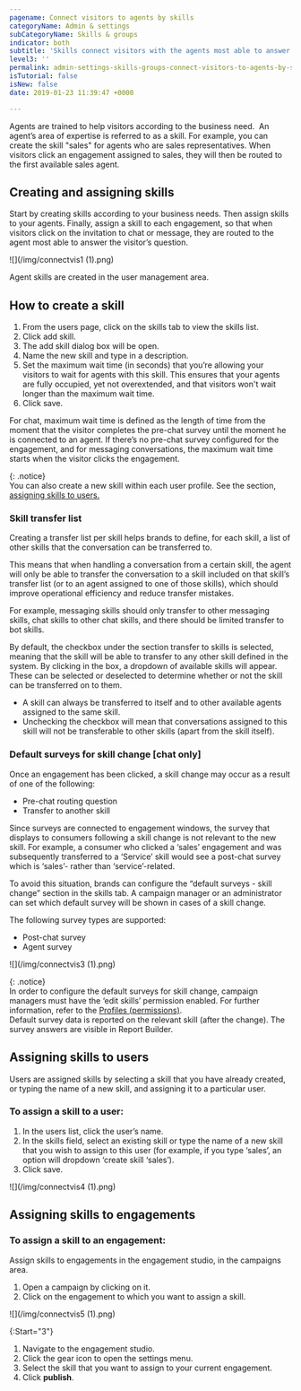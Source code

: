 ```yaml
---
pagename: Connect visitors to agents by skills
categoryName: Admin & settings
subCategoryName: Skills & groups
indicator: both
subtitle: 'Skills connect visitors with the agents most able to answer their questions '
level3: ''
permalink: admin-settings-skills-groups-connect-visitors-to-agents-by-skills.html
isTutorial: false
isNew: false
date: 2019-01-23 11:39:47 +0000

---
```

Agents are trained to help visitors according to the business need.  An agent’s area of expertise is referred to as a skill. For example, you can create the skill "sales" for agents who are sales representatives. When visitors click an engagement assigned to sales, they will then be routed to the first available sales agent.

## Creating and assigning skills

Start by creating skills according to your business needs. Then assign skills to your agents. Finally, assign a skill to each engagement, so that when visitors click on the invitation to chat or message, they are routed to the agent most able to answer the visitor’s question.

![](/img/connectvis1 (1).png)

Agent skills are created in the user management area.

## How to create a skill

1. From the users page, click on the skills tab to view the skills list.
2. Click add skill.
3. The add skill dialog box will be open.
4. Name the new skill and type in a description.
5. Set the maximum wait time (in seconds) that you’re allowing your visitors to wait for agents with this skill. This ensures that your agents are fully occupied, yet not overextended, and that visitors won't wait longer than the maximum wait time.
6. Click save.

For chat, maximum wait time is defined as the length of time from the moment that the visitor completes the pre-chat survey until the moment he is connected to an agent. If there’s no pre-chat survey configured for the engagement, and for messaging conversations, the maximum wait time starts when the visitor clicks the engagement.

{: .notice}  
You can also create a new skill within each user profile. See the section, [assigning skills to users.]()

### **Skill transfer list**

Creating a transfer list per skill helps brands to define, for each skill, a list of other skills that the conversation can be transferred to.

This means that when handling a conversation from a certain skill, the agent will only be able to transfer the conversation to a skill included on that skill’s transfer list (or to an agent assigned to one of those skills), which should improve operational efficiency and reduce transfer mistakes.

For example, messaging skills should only transfer to other messaging skills, chat skills to other chat skills, and there should be limited transfer to bot skills.

By default, the checkbox under the section transfer to skills is selected, meaning that the skill will be able to transfer to any other skill defined in the system. By clicking in the box, a dropdown of available skills will appear. These can be selected or deselected to determine whether or not the skill can be transferred on to them.

* A skill can always be transferred to itself and to other available agents assigned to the same skill.
* Unchecking the checkbox will mean that conversations assigned to this skill will not be transferable to other skills (apart from the skill itself).

### **Default surveys for skill change \[chat only\]**

Once an engagement has been clicked, a skill change may occur as a result of one of the following:

* Pre-chat routing question
* Transfer to another skill

Since surveys are connected to engagement windows, the survey that displays to consumers following a skill change is not relevant to the new skill. For example, a consumer who clicked a ‘sales’ engagement and was subsequently transferred to a ‘Service’ skill would see a post-chat survey which is ‘sales’- rather than ‘service’-related.

To avoid this situation, brands can configure the “default surveys - skill change” section in the skills tab. A campaign manager or an administrator can set which default survey will be shown in cases of a skill change.

The following survey types are supported:

* Post-chat survey
* Agent survey

![](/img/connectvis3 (1).png)

{: .notice}  
In order to configure the default surveys for skill change, campaign managers must have the ‘edit skills’ permission enabled. For further information, refer to the [Profiles (permissions)]().  
Default survey data is reported on the relevant skill (after the change). The survey answers are visible in Report Builder.

## **Assigning skills to users**

Users are assigned skills by selecting a skill that you have already created, or typing the name of a new skill, and assigning it to a particular user.

### **To assign a skill to a user:**

1. In the users list, click the user’s name.
2. In the skills field, select an existing skill or type the name of a new skill that you wish to assign to this user (for example, if you type ‘sales’, an option will dropdown ‘create skill ‘sales’).
3. Click save.

![](/img/connectvis4 (1).png)

## **Assigning skills to engagements**

### **To assign a skill to an engagement:**

Assign skills to engagements in the engagement studio, in the campaigns area.

1. Open a campaign by clicking on it.
2. Click on the engagement to which you want to assign a skill.

![](/img/connectvis5 (1).png)

{:Start="3"}

1. Navigate to the engagement studio.
2. Click the gear icon to open the settings menu.
3. Select the skill that you want to assign to your current engagement.
4. Click **publish**.